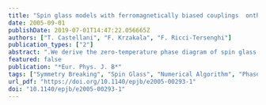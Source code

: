 ```yaml
---
title: "Spin glass models with ferromagnetically biased couplings  onthe Bethe lattice: analytic solutions and numerical  simulations"
date: 2005-09-01
publishDate: 2019-07-01T14:47:22.056665Z
authors: ["T. Castellani", "F. Krzakala", "F. Ricci-Tersenghi"]
publication_types: ["2"]
abstract: ".We derive the zero-temperature phase diagram of spin glass models with a generic fraction of ferromagnetic interactions on the Bethe lattice. We use the cavity method at the level of one-step replica symmetry breaking (1RSB) and we find three phases: a replica-symmetric (RS) ferromagnetic one, a magnetized spin glass one (the so-called mixed phase), and an unmagnetized spin glass one. We are able to give analytic expressions for the critical point where the RS phase becomes unstable with respect to 1RSB solutions: we also clarify the mechanism inducing such a phase transition. Finally we compare our analytical results with the outcomes of a numerical algorithm especially designed for finding ground states in an efficient way, stressing weak points in the use of such numerical tools for discovering RSB effects. Some of the analytical results are given for generic connectivity."
featured: false
publication: "*Eur. Phys. J. B*"
tags: ["Symmetry Breaking", "Spin Glass", "Numerical Algorithm", "Phase Transition", "Weak Point"]
url_pdf: "https://doi.org/10.1140/epjb/e2005-00293-1"
doi: "10.1140/epjb/e2005-00293-1"
---
```


